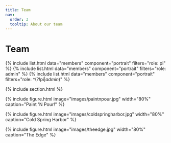 ```yaml
---
title: Team
nav:
  order: 3
  tooltip: About our team
---
```


# Team

{% include list.html data="members" component="portrait" filters="role: pi" %}
{% include list.html data="members" component="portrait" filters="role: admin" %}
{% include list.html data="members" component="portrait" filters="role: ^(?!pi$|admin$)" %}

{% include section.html %}

{% include figure.html image="images/paintnpour.jpg" width="80%" caption="Paint 'N Pour!" %}

{% include figure.html image="images/coldspringharbor.jpg" width="80%" caption="Cold Spring Harbor" %}

{% include figure.html image="images/theedge.jpg" width="80%" caption="The Edge" %}

